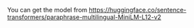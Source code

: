 You can get the model from https://huggingface.co/sentence-transformers/paraphrase-multilingual-MiniLM-L12-v2